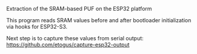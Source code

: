 Extraction of the SRAM-based PUF on the ESP32 platform<br>

This program reads SRAM values before and after bootloader initialization via hooks for ESP32-S3.<br>

Next step is to capture these values from serial output:<br>
https://github.com/etogus/capture-esp32-output
